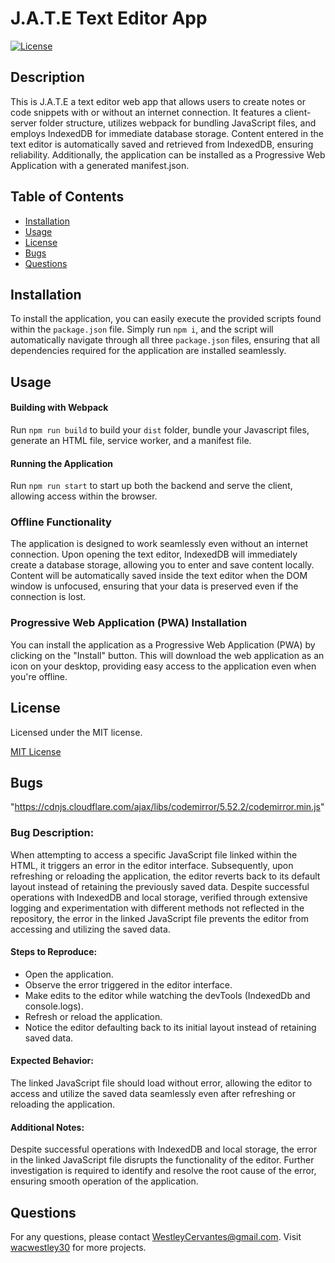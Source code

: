 # J.A.T.E Text Editor App

[![License](https://img.shields.io/badge/License-MIT-green.svg)](https://opensource.org/licenses/MIT)

## Description

This is J.A.T.E a text editor web app that allows users to create notes or code snippets with or without an internet connection. It features a client-server folder structure, utilizes webpack for bundling JavaScript files, and employs IndexedDB for immediate database storage. Content entered in the text editor is automatically saved and retrieved from IndexedDB, ensuring reliability. Additionally, the application can be installed as a Progressive Web Application with a generated manifest.json.

## Table of Contents

- [Installation](#installation)
- [Usage](#usage)
- [License](#license)
- [Bugs](#bugs)
- [Questions](#questions)

## Installation

To install the application, you can easily execute the provided scripts found within the `package.json` file. Simply run `npm i`, and the script will automatically navigate through all three `package.json` files, ensuring that all dependencies required for the application are installed seamlessly.

## Usage

#### Building with Webpack

Run `npm run build` to build your `dist` folder, bundle your Javascript files, generate an HTML file, service worker, and a manifest file.

#### Running the Application

Run `npm run start` to start up both the backend and serve the client, allowing access within the browser.

### Offline Functionality

The application is designed to work seamlessly even without an internet connection. Upon opening the text editor, IndexedDB will immediately create a database storage, allowing you to enter and save content locally. Content will be automatically saved inside the text editor when the DOM window is unfocused, ensuring that your data is preserved even if the connection is lost.

### Progressive Web Application (PWA) Installation

You can install the application as a Progressive Web Application (PWA) by clicking on the "Install" button. This will download the web application as an icon on your desktop, providing easy access to the application even when you're offline.

## License

Licensed under the MIT license.

[MIT License](https://opensource.org/licenses/MIT)

## Bugs

"https://cdnjs.cloudflare.com/ajax/libs/codemirror/5.52.2/codemirror.min.js"

### Bug Description:

When attempting to access a specific JavaScript file linked within the HTML, it triggers an error in the editor interface. Subsequently, upon refreshing or reloading the application, the editor reverts back to its default layout instead of retaining the previously saved data. Despite successful operations with IndexedDB and local storage, verified through extensive logging and experimentation with different methods not reflected in the repository, the error in the linked JavaScript file prevents the editor from accessing and utilizing the saved data.

#### Steps to Reproduce:

- Open the application.
- Observe the error triggered in the editor interface.
- Make edits to the editor while watching the devTools (IndexedDb and console.logs).
- Refresh or reload the application.
- Notice the editor defaulting back to its initial layout instead of retaining saved data.

#### Expected Behavior:

The linked JavaScript file should load without error, allowing the editor to access and utilize the saved data seamlessly even after refreshing or reloading the application.

#### Additional Notes:

Despite successful operations with IndexedDB and local storage, the error in the linked JavaScript file disrupts the functionality of the editor.
Further investigation is required to identify and resolve the root cause of the error, ensuring smooth operation of the application.

## Questions

For any questions, please contact WestleyCervantes@gmail.com. Visit [wacwestley30](https://github.com/wacwestley30) for more projects.
